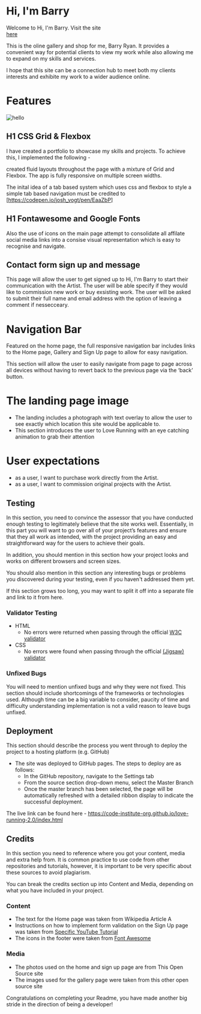 # Hi, I'm Barry

Welcome to Hi, I'm Barry. Visit the site  
[here](https://bariryan.github.io/followalongPortfolio/) 

This is the oline gallery and shop for me, Barry Ryan. It provides a convenient way for potential clients to view my work while also allowing me to expand on my skills and services. 

I hope that this site can be a connection hub to meet both my clients interests and exhibite my work to a wider audience online.

# Features 

![hello](https://github.com/bariryan/followalongPortfolio/blob/master/assets/images/mastermockup.png)


## H1 CSS Grid & Flexbox

I have created a portfolio to showcase my skills and projects. To achieve this, I implemented the following -

 created fluid layouts throughout the page with a mixture of Grid and Flexbox. The app is fully responsive on multiple screen widths.

 The inital idea of a tab based system which uses css and flexbox to style a simple tab based navigation must be credited to 
 [https://codepen.io/josh_vogt/pen/EaaZbP] 


 ## H1 Fontawesome and Google Fonts

Also the use of icons on the main page attempt to consolidate all affilate social media links into a consise visual representation which is easy to recognise and navigate.

 ## Contact form sign up and message

 This page will allow the user to get signed up to Hi, I'm Barry to start their communication with the Artist. The user will be able specify if they would like to commission new work or buy exsisting work. The user will be asked to submit their full name and email address with the option of leaving a comment if nessecceary. 


# Navigation Bar

  Featured on the home page, the full responsive navigation bar includes links to the Home page, Gallery and Sign Up page to allow for easy navigation.

  This section will allow the user to easily navigate from page to page across all devices without having to revert back to the previous page via the ‘back’ button. 


# The landing page image

  - The landing includes a photograph with text overlay to allow the user to see exactly which location this site would be applicable to. 
  - This section introduces the user to Love Running with an eye catching animation to grab their attention



 # User expectations
 * as a user, I want to purchase work directly from the Artist.
 * as a user, I want to commission original projects with the Artist.  

 ## Testing 

In this section, you need to convince the assessor that you have conducted enough testing to legitimately believe that the site works well. Essentially, in this part you will want to go over all of your project’s features and ensure that they all work as intended, with the project providing an easy and straightforward way for the users to achieve their goals.

In addition, you should mention in this section how your project looks and works on different browsers and screen sizes.

You should also mention in this section any interesting bugs or problems you discovered during your testing, even if you haven't addressed them yet.

If this section grows too long, you may want to split it off into a separate file and link to it from here.


### Validator Testing 

- HTML
  - No errors were returned when passing through the official [W3C validator](https://validator.w3.org/nu/?doc=https%3A%2F%2Fcode-institute-org.github.io%2Flove-running-2.0%2Findex.html)
- CSS
  - No errors were found when passing through the official [(Jigsaw) validator](https://jigsaw.w3.org/css-validator/validator?uri=https%3A%2F%2Fvalidator.w3.org%2Fnu%2F%3Fdoc%3Dhttps%253A%252F%252Fcode-institute-org.github.io%252Flove-running-2.0%252Findex.html&profile=css3svg&usermedium=all&warning=1&vextwarning=&lang=en#css)

### Unfixed Bugs

You will need to mention unfixed bugs and why they were not fixed. This section should include shortcomings of the frameworks or technologies used. Although time can be a big variable to consider, paucity of time and difficulty understanding implementation is not a valid reason to leave bugs unfixed. 

## Deployment

This section should describe the process you went through to deploy the project to a hosting platform (e.g. GitHub) 

- The site was deployed to GitHub pages. The steps to deploy are as follows: 
  - In the GitHub repository, navigate to the Settings tab 
  - From the source section drop-down menu, select the Master Branch
  - Once the master branch has been selected, the page will be automatically refreshed with a detailed ribbon display to indicate the successful deployment. 

The live link can be found here - https://code-institute-org.github.io/love-running-2.0/index.html 


## Credits 

In this section you need to reference where you got your content, media and extra help from. It is common practice to use code from other repositories and tutorials, however, it is important to be very specific about these sources to avoid plagiarism. 

You can break the credits section up into Content and Media, depending on what you have included in your project. 

### Content 

- The text for the Home page was taken from Wikipedia Article A
- Instructions on how to implement form validation on the Sign Up page was taken from [Specific YouTube Tutorial](https://www.youtube.com/)
- The icons in the footer were taken from [Font Awesome](https://fontawesome.com/)

### Media

- The photos used on the home and sign up page are from This Open Source site
- The images used for the gallery page were taken from this other open source site


Congratulations on completing your Readme, you have made another big stride in the direction of being a developer! 